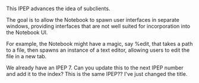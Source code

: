 This IPEP advances the idea of subclients.

The goal is to allow the Notebook to spawn user interfaces in separate windows, providing interfaces that are not well suited for incorporation into the Notebook UI.

For example, the Notebook might have a magic, say %edit, that takes a path to a file, then spawns an instance of a text editor, allowing users to edit the file in a new tab.

We already have an IPEP 7.  Can you update this to the next IPEP number and add it to the index?
This is the same IPEP?? I've just changed the title.